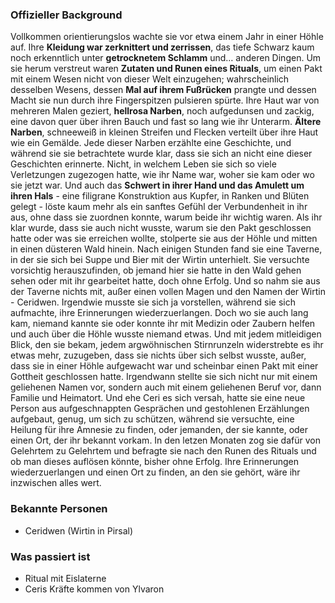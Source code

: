 ### Offizieller Background
Vollkommen orientierungslos wachte sie vor etwa einem Jahr in einer Höhle auf. Ihre **Kleidung war zerknittert und zerrissen**, das tiefe Schwarz kaum noch erkenntlich unter **getrocknetem Schlamm** und… anderen Dingen. Um sie herum verstreut waren **Zutaten und Runen eines Rituals**, um einen Pakt mit einem Wesen nicht von dieser Welt einzugehen; wahrscheinlich desselben Wesens, dessen **Mal auf ihrem Fußrücken** prangte und dessen Macht sie nun durch ihre Fingerspitzen pulsieren spürte. 
Ihre Haut war von mehreren Malen geziert, **hellrosa Narben**, noch aufgedunsen und zackig, eine davon quer über ihren Bauch und fast so lang wie ihr Unterarm. **Ältere Narben**, schneeweiß in kleinen Streifen und Flecken verteilt über ihre Haut wie ein Gemälde. Jede dieser Narben erzählte eine Geschichte, und während sie sie betrachtete wurde klar, dass sie sich an nicht eine dieser Geschichten erinnerte. Nicht, in welchem Leben sie sich so viele Verletzungen zugezogen hatte, wie ihr Name war, woher sie kam oder wo sie jetzt war. Und auch das **Schwert in ihrer Hand und das Amulett um ihren Hals** - eine filigrane Konstruktion aus Kupfer, in Ranken und Blüten gelegt - löste kaum mehr als ein sanftes Gefühl der Verbundenheit in ihr aus, ohne dass sie zuordnen konnte, warum beide ihr wichtig waren. 
Als ihr klar wurde, dass sie auch nicht wusste, warum sie den Pakt geschlossen hatte oder was sie erreichen wollte, stolperte sie aus der Höhle und mitten in einen düsteren Wald hinein. 
Nach einigen Stunden fand sie eine Taverne, in der sie sich bei Suppe und Bier mit der Wirtin unterhielt. Sie versuchte vorsichtig herauszufinden, ob jemand hier sie hatte in den Wald gehen sehen oder mit ihr gearbeitet hatte, doch ohne Erfolg. Und so nahm sie aus der Taverne nichts mit, außer einen vollen Magen und den Namen der Wirtin - Ceridwen. Irgendwie musste sie sich ja vorstellen, während sie sich aufmachte, ihre Erinnerungen wiederzuerlangen. 
Doch wo sie auch lang kam, niemand kannte sie oder konnte ihr mit Medizin oder Zaubern helfen und auch über die Höhle wusste niemand etwas. Und mit jedem mitleidigen Blick, den sie bekam, jedem argwöhnischen Stirnrunzeln widerstrebte es ihr etwas mehr, zuzugeben, dass sie nichts über sich selbst wusste, außer, dass sie in einer Höhle aufgewacht war und scheinbar einen Pakt mit einer Gottheit geschlossen hatte. Irgendwann stellte sie sich nicht nur mit einem geliehenen Namen vor, sondern auch mit einem geliehenen Beruf vor, dann Familie und Heimatort. Und ehe Ceri es sich versah, hatte sie eine neue Person aus aufgeschnappten Gesprächen und gestohlenen Erzählungen aufgebaut, genug, um sich zu schützen, während sie versuchte, eine Heilung für ihre Amnesie zu finden, oder jemanden, der sie kannte, oder einen Ort, der ihr bekannt vorkam. 
In den letzen Monaten zog sie dafür von Gelehrtem zu Gelehrtem und befragte sie nach den Runen des Rituals und ob man dieses auflösen könnte, bisher ohne Erfolg. Ihre Erinnerungen wiederzuerlangen und einen Ort zu finden, an den sie gehört, wäre ihr inzwischen alles wert.

### Bekannte Personen
- Ceridwen (Wirtin in Pirsal)

### Was passiert ist
- Ritual mit Eislaterne
- Ceris Kräfte kommen von Ylvaron